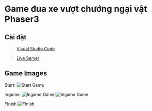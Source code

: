 # Game đua xe vượt chướng ngại vật Phaser3

## Cài đặt
> [Visual Studio Code](https://code.visualstudio.com/).

> [Live Server](https://marketplace.visualstudio.com/items?itemName=ritwickdey.LiveServer)

## Game Images
Start:
![Start Game](https://i.ibb.co/fpSkstG/finish.jpg)

Ingame:
![Ingame Game](https://i.ibb.co/zNSpnhk/ingame-1.png)
![Ingame Game](https://i.ibb.co/V3tHh8j/ingame-2.png)

Finish
![Finish](https://i.ibb.co/bWQc7Hn/start.jpg)
